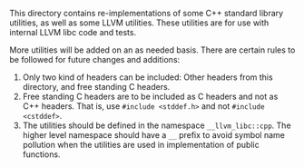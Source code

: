 This directory contains re-implementations of some C++ standard library
utilities, as well as some LLVM utilities. These utilities are for use with
internal LLVM libc code and tests.

More utilities will be added on an as needed basis. There are certain rules to
be followed for future changes and additions:

1. Only two kind of headers can be included: Other headers from this directory,
and free standing C headers.
2. Free standing C headers are to be included as C headers and not as C++
headers. That is, use `#include <stddef.h>` and not `#include <cstddef>`.
3. The utilities should be defined in the namespace `__llvm_libc::cpp`. The
higher level namespace should have a `__` prefix to avoid symbol name pollution
when the utilities are used in implementation of public functions.
